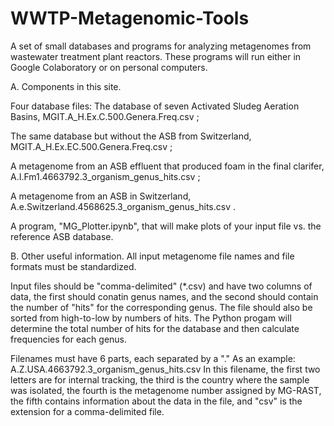 # WWTP-Metagenomic-Tools

A set of small databases and programs for analyzing metagenomes from wastewater treatment plant reactors. These programs will run either in Google Colaboratory or on personal computers.  

A.  Components in this site.

Four database files:
  The database of seven Activated Sludeg Aeration Basins, MGIT.A_H.Ex.C.500.Genera.Freq.csv ; 
  
  The same database but without the ASB from Switzerland, MGIT.A_H.Ex.EC.500.Genera.Freq.csv ;
  
  A metagenome from an ASB effluent that produced foam in the final clarifer, A.I.Fm1.4663792.3_organism_genus_hits.csv ;
  
  A metagenome from an ASB in Switzerland, A.e.Switzerland.4568625.3_organism_genus_hits.csv .

A program, "MG_Plotter.ipynb", that will make plots of your input file vs. the reference ASB database.  

B.  Other useful information. 
All input metagenome file names and file formats must be standardized.  

Input files should be "comma-delimited" (*.csv) and have two columns of data, the first should conatin genus names, and the second should contain the number of "hits" for the corresponding genus.  The file should also be sorted from high-to-low by numbers of hits.  The Python progam will determine the total number of hits for the database and then calculate frequencies for each genus.  

Filenames must have 6 parts, each separated by a "."  As an example:  A.Z.USA.4663792.3_organism_genus_hits.csv   In this filename, the first two letters are for internal tracking, the third is the country where the sample was isolated, the fourth is the metagenome number assigned by MG-RAST, the fifth contains information about the data in the file, and "csv" is the extension for a comma-delimited file.

